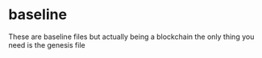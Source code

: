 # baseline

These are baseline files but actually being a blockchain the
only thing you need is the genesis file
